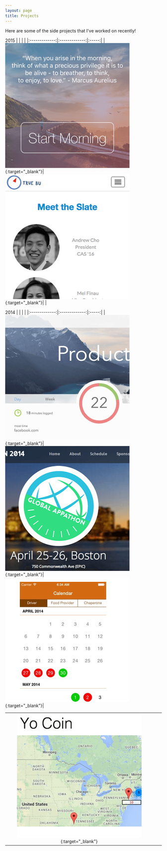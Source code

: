 ```yaml
---
layout: page
title: Projects
---
```

Here are some of the side projects that I've worked on recently!

2015
|               |               |       |
|:-------------:|:-------------:|:-----:|
|[![Routines iOS App](/images/routines.png)](http://asaphyuan.com/routines/){:target="_blank"}|[![True BU Website](/images/truebu.png)](http://truebu2015.org/){:target="_blank"}|      |

2014
|               |               |       |
|:-------------:|:-------------:|:-----:|
|[![Productify Google Chrome Extension](/images/productify.png)](https://chrome.google.com/webstore/detail/productify/gdglndlhpacaljfiaahpkbhblejmiopc){:target="_blank"}| [![Global Appathon Website](/images/appathon.png)](https://github.com/asaphy/appathon){:target="_blank"}|[![Plymouth Taskforce for the Homeless iOS App](/images/ptf.png)](http://devpost.com/software/plymouth-taskforce-for-the-homeless-app){:target="_blank"}|

|               |               |       |
|:-------------:|:-------------:|:-----:|
|[![Yo Coin Web App](/images/yocoin.png)](http://devpost.com/software/yo-coin){:target="_blank"}|